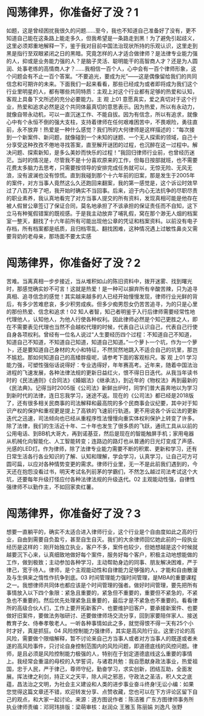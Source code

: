# 闯荡律界，你准备好了没？1

如题，这是曾经困扰我很久的问题......至今，我也不知道自己准备好了没有，更不知道自己能在这条路上能走多久，但我希望是一条路走到黑！为了避免引起歧义，这里必须郑重地解释一下，鉴于我对目前中国法治现状所持的乐观认识，这里走到黑是指行至双眼紧闭之日的黑暗。究竟怎样的人才适合做律师？是法律专业能力强的人，抑或是业务能力强的人？是脑子灵活、聪明能干的高智商人才？还是为人圆润、处事老练的高情商人才？......我相信一百个人，心中会有一百个律师形象，这个问题会有不止一百个答案。“不要追光，要成为光”——这是偶像留给我们的共同信念和可期许的未来。下面我们一起来看看，那些已经成为或者即将成为我们这个行业里明星的人，都有哪些共同特质：主观上对这个行业都有足够的热爱和认知，客观上具备下文所述的充分必要能力。主 观 上01 意愿真实，爱之真切对于这个行业，热爱和追求必然是这个共同体最真切的意思表示。因为热爱，所以有永动力，就像自带永动机，可以一直沉迷工作、不能自拔。因为有信念，所以有追求，就像心中有个永恒不倒的强大支柱，支持着律师在任何艰难困苦中，不畏艰险，勇往直前，永不放弃！热爱是一种什么感觉？我们所的大何律师是这样描述的：“每次接到一个新案件、新问题，就像碰到一个未知的谜题、一个无人探索的领域，自己十分享受这种孜孜不倦地寻找答案，直至解开谜团的过程，也沉醉在这一过程中。解决问题、探索新知，是多么美妙而快乐的过程！”我回归律师行业前，也曾经历迷茫。当时的情况是，尽管我不是十分喜欢原来的工作，但每日按部就班，也不需要花费太多脑力去思考，只需要按领导的安排完成任务就可以，无惊无险、无风无浪，没有波澜也没有惊慌。直到我碰到那个十六年前的旧案，那是发生于2005年的案件，对方当事人竟然这么久还跑回来翻案，我的第一感觉是，这个诉讼时效早过了八百万年了吧，我开始时确实不当回事。后来，迫于内心无法抗争的尽职尽责的职业素养，我认真地看完了对方当事人提交的所有资料，发现真相可能是他存在被人假冒公章签订了保证合同，莫名地承担了不该承担的保证责任而不自知，这下立马有种冤假错案的既视感。于是我主动放弃了哺乳假，窝在那个渺无人烟的档案室一整天，翻找了十六年前所有可能出现他公章的凭证和档案资料。以前没有电子存档，所有档案都是纸质，且归档零乱、翻找困难，这种情况遇上过敏性鼻炎又需要背奶的老母亲，那场面不要太实感

# 闯荡律界，你准备好了没？2

苦难。当离真相一步步接近，当从堆积如山的陈旧资料中，拨开迷雾、找到曙光时，那感觉确实妙不可言！这就是热爱！是一种可以摒弃所有辛酸苦辣，只为追寻真相、追寻信念的感觉！其实越来越多的人已经开始慢慢发现，律师行业光鲜的背后，有多少苦难悲哀，多少积劳成疾。但多少痴男怨女仍苦苦追寻，为的只是心里的那份热爱、信念和追求！02 知人者智，知己者明鉴于入行后律师需要经常性地代理他人，认知他人，为他人行使各种权利。因此律师必然是个知己更胜之人，即在不需要表见代理也当然不会越权代理的时候，代表自己认识自己，代表自己行使自身各项权利。曾经有一位名人说过“人生要经历四个过程：不知道自己不知道，知道自己不知道，不知道自己知道，知道自己知道。”一个萝卜一个坑，作为一个萝卜，还是要知道自己身材的大小和特征，不然贸然地跳入不适合自己的坑里，那岂不尴尬。那如何知道自己的高矮胖瘦呢，请参考下面的客观标尺。客 观 上01 学习能力强，可塑性强俗话说得好：专业选得好，年年赛高考。近年来，随着中国法治进程的飞速发展，各种法律法规的更新日益红火，恨不得日日迭代。从我当年读书时的《民法通则》《合同法》《婚姻法》《继承法》，到近年的《物权法》再到最新的《民法典》。记得当时2005版《公司法》新鲜出炉时，同学们普大喜奔地以为学习到新时代的法律，连日忘我学习，迷途不返。现在的《公司法》都已经是2018版了，还有很多相关民商事的司法解释和最高院的多个民商事会议纪要，其中对于知识产权的保护和重视更是提上了高铁的飞速前行轨道。更不用说各个诉讼法的更新迭代之迅速，司法倾向也已经从重程序性法慢慢向重实体权利保护上转变了许多。除了法律，我们的生活近十年、二十年也发生了很多质的飞跃，通讯工具从以前的公用电话、到BB机大哥大，再到诺基亚，然后是现在的智能触屏手机；家用电器从机械化向智能化、人工智能转变；连路边的路灯也从普通的日光灯变成了声感、光感的LED灯。作为律师，除了法律专业能力需要不断的积累、更新和学习，还有日常生活各行各业知识的了解、认知和理解，学会学习，认真学习，让自己可方可圆可扁，以应对各种情势变更的需求。律师行业里，无一不是此前我们遇到的，今天还在抱怨没看过书，明天考试名列前茅的学霸们，不然怎么越过司法考试这个大坑，还要每年升级打怪应付各种法律法规的升级迭代。02 主观能动性强，自律性强律师不以勤作主，不如回家卖红薯。

# 闯荡律界，你准备好了没？3

想要一直躺平的，确实不太适合进入律师行业，这个行业是个自由度如此之高的行业，自由到需要自负盈亏，甚至自生自灭。我们的大余律师回忆她此前的一段执业经历是这样的：刚开始独立执业，客户不多，案件也较少，但她想越是这个时候就越要沉下心来，认真细致地做好每个案件，服务好每个客户，积极主动地想能做的工作，做到极致；主动参加各种学习，主动帮助身边的同事、朋友解决困难，严于律己，宽于待人。律师，是个主观能动性和自律能力足够强的人，才能和自由散漫及与生俱来之惰性作抗争到底。03 时间管理能力强时间管理，是MBA的重要课程之一。我想律师共同体也都应该是个时间管理的强者。做好时间管理，要先把所有事情放入以下四个象限：紧急且重要的，紧急但不重要的，重要但不紧急的，不紧急也不重要的。然后优先处理紧急且重要的，最后才是不紧急也不重要的。看看律所的高级合伙人们，工作上要开拓新客户、也要维护旧客户，要承接新案件、也要做好旧案件，要做法务咖研讨、还要做律师场交流分享，回到家要陪伴家人、接送教育子女、侍奉孝敬老人。一听各种事情如此之多，就觉得恨不得一天有25个小时才好，真是抓狂。04 风险控制能力强律师，其实是高风险行业。这里讨论的高风险，需要做个限缩解释，暂不讨论来自己方当事人或者对方当事人的既遂或者未遂的高风险事件，只讨论自身控制范围内的风险问题，即道德底线的风控问题。律师，是且必须是风险控制能力极强的人，特别在于划定道德底线这么重要的事情上。我经常会重温的母校的入学誓词，与诸君共勉：我自愿献身政法事业，热爱祖国，忠于人民，严于律己，尊师守纪，勤奋学习，求实创新，团结互助，全面发展。挥法律之利剑，持正义之天平，除人间之邪恶，守政法之圣洁，积人文之底蕴，昌法治之文明，为社会主义建设和人类的进步事业奋斗终身!无讼小编：如果您觉得这篇文章还不错，欢迎转发分享、点赞收藏，您也可以在下方评论区留下自己的观点，和大家一起讨论。来源：道方图说作者：陈洁雅 广东方图律师事务所执业律师责编：邓珂玮排版：梁萌审核：赵润众 王雅玉 陈丽娟 刘逸凡 张野

